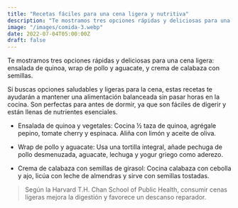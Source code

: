 ```yaml
---
title: "Recetas fáciles para una cena ligera y nutritiva"
description: "Te mostramos tres opciones rápidas y deliciosas para una cena ligera: ensalada de quinoa, wrap de pollo y aguacate, y crema de calabaza con semillas."
image: "/images/comida-3.webp"
date: 2022-07-04T05:00:00Z
draft: false
---
```

Te mostramos tres opciones rápidas y deliciosas para una cena ligera: ensalada de quinoa, wrap de pollo y aguacate, y crema de calabaza con semillas.

Si buscas opciones saludables y ligeras para la cena, estas recetas te ayudarán a mantener una alimentación balanceada sin pasar horas en la cocina. Son perfectas para antes de dormir, ya que son fáciles de digerir y están llenas de nutrientes esenciales.

- Ensalada de quinoa y vegetales: Cocina ½ taza de quinoa, agrégale pepino, tomate cherry y espinaca. Aliña con limón y aceite de oliva.

- Wrap de pollo y aguacate: Usa una tortilla integral, añade pechuga de pollo desmenuzada, aguacate, lechuga y yogur griego como aderezo.

- Crema de calabaza con semillas de girasol: Cocina calabaza con cebolla y ajo, licúa con leche de almendras y sirve con semillas tostadas.

> Según la Harvard T.H. Chan School of Public Health, consumir cenas ligeras mejora la digestión y favorece un descanso reparador.